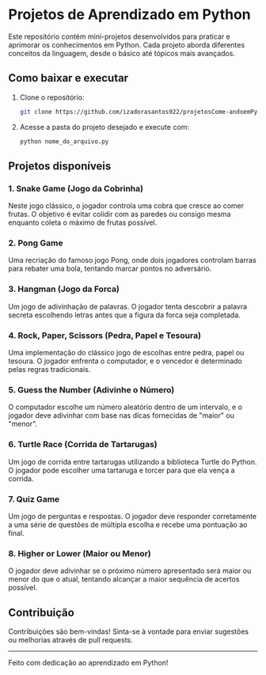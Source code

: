 # Projetos de Aprendizado em Python

Este repositório contém mini-projetos desenvolvidos para praticar e aprimorar os conhecimentos em Python. Cada projeto aborda diferentes conceitos da linguagem, desde o básico até tópicos mais avançados.

## Como baixar e executar

1. Clone o repositório:
   ```bash
   git clone https://github.com/izadorasantos922/projetosCome-andoemPython.git
   ```
2. Acesse a pasta do projeto desejado e execute com:
   ```bash
   python nome_do_arquivo.py
   ```

## Projetos disponíveis

### 1. Snake Game (Jogo da Cobrinha)
Neste jogo clássico, o jogador controla uma cobra que cresce ao comer frutas. O objetivo é evitar colidir com as paredes ou consigo mesma enquanto coleta o máximo de frutas possível.

### 2. Pong Game
Uma recriação do famoso jogo Pong, onde dois jogadores controlam barras para rebater uma bola, tentando marcar pontos no adversário.

### 3. Hangman (Jogo da Forca)
Um jogo de adivinhação de palavras. O jogador tenta descobrir a palavra secreta escolhendo letras antes que a figura da forca seja completada.

### 4. Rock, Paper, Scissors (Pedra, Papel e Tesoura)
Uma implementação do clássico jogo de escolhas entre pedra, papel ou tesoura. O jogador enfrenta o computador, e o vencedor é determinado pelas regras tradicionais.

### 5. Guess the Number (Adivinhe o Número)
O computador escolhe um número aleatório dentro de um intervalo, e o jogador deve adivinhar com base nas dicas fornecidas de "maior" ou "menor".

### 6. Turtle Race (Corrida de Tartarugas)
Um jogo de corrida entre tartarugas utilizando a biblioteca Turtle do Python. O jogador pode escolher uma tartaruga e torcer para que ela vença a corrida.

### 7. Quiz Game
Um jogo de perguntas e respostas. O jogador deve responder corretamente a uma série de questões de múltipla escolha e recebe uma pontuação ao final.

### 8. Higher or Lower (Maior ou Menor)
O jogador deve adivinhar se o próximo número apresentado será maior ou menor do que o atual, tentando alcançar a maior sequência de acertos possível.

## Contribuição

Contribuições são bem-vindas! Sinta-se à vontade para enviar sugestões ou melhorias através de pull requests.

---

Feito com dedicação ao aprendizado em Python!